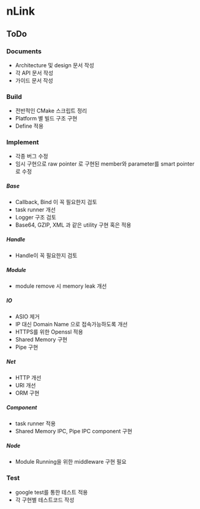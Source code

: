 # nLink

## ToDo


### Documents
  - Architecture 및 design 문서 작성
  - 각 API 문서 작성
  - 가이드 문서 작성

### Build
  - 전반적인 CMake 스크립트 정리
  - Platform 별 빌드 구조 구현
  - Define 적용 

### Implement
  - 각종 버그 수정
  - 임시 구현으로 raw pointer 로 구현된 member와 parameter를 smart pointer로 수정

##### Base
  - Callback, Bind 이 꼭 필요한지 검토
  - task runner 개선
  - Logger 구조 검토
  - Base64, GZIP, XML 과 같은 utility 구현 혹은 적용

##### Handle
  - Handle이 꼭 필요한지 검토

##### Module
  - module remove 시 memory leak 개선

##### IO
  - ASIO 제거
  - IP 대신 Domain Name 으로 접속가능하도록 개선
  - HTTPS를 위한 Openssl 적용
  - Shared Memory 구현
  - Pipe 구현

##### Net
  - HTTP 개선
  - URI 개선
  - ORM 구현

##### Component
  - task runner 적용
  - Shared Memory IPC, Pipe IPC component 구현

##### Node
  - Module Running을 위한 middleware 구현 필요

### Test
  - google test를 통한 테스트 적용
  - 각 구현별 테스트코드 작성
